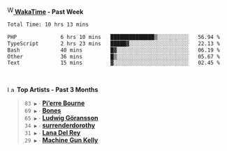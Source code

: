 <img src="https://github.com/dxnter/dxnter/assets/17434202/67b21fa4-d36d-46f9-9dec-f23d976b00ef" alt="WakaTime Logo" width="14" height="18"/><a href="https://wakatime.com/@dxnter" target="_blank"><strong> WakaTime</strong></a><strong> - Past Week</strong>

<!--START_SECTION:waka-->

```txt
Total Time: 10 hrs 13 mins

PHP              6 hrs 10 mins   ██████████████▒░░░░░░░░░░   56.94 %
TypeScript       2 hrs 23 mins   █████▓░░░░░░░░░░░░░░░░░░░   22.13 %
Bash             40 mins         █▓░░░░░░░░░░░░░░░░░░░░░░░   06.19 %
Other            36 mins         █▒░░░░░░░░░░░░░░░░░░░░░░░   05.67 %
Text             15 mins         ▓░░░░░░░░░░░░░░░░░░░░░░░░   02.45 %
```

<!--END_SECTION:waka-->

<br/>

<!--START_LASTFM_ARTISTS:{"period": "3month", "rows": 6}-->
<a href="https://last.fm" target="_blank"><img src="https://user-images.githubusercontent.com/17434202/215290617-e793598d-d7c9-428f-9975-156db1ba89cc.svg" alt="Last.fm Logo" width="18" height="13"/></a> **Top Artists - Past 3 Months**

> `83 ▶️` ∙ **[Pi’erre Bourne](https://www.last.fm/music/Pi%E2%80%99erre+Bourne)**<br/>
> `69 ▶️` ∙ **[Bones](https://www.last.fm/music/Bones)**<br/>
> `65 ▶️` ∙ **[Ludwig Göransson](https://www.last.fm/music/Ludwig+G%C3%B6ransson)**<br/>
> `34 ▶️` ∙ **[surrenderdorothy](https://www.last.fm/music/surrenderdorothy)**<br/>
> `31 ▶️` ∙ **[Lana Del Rey](https://www.last.fm/music/Lana+Del+Rey)**<br/>
> `29 ▶️` ∙ **[Machine Gun Kelly](https://www.last.fm/music/Machine+Gun+Kelly)**<br/>
<!--END_LASTFM_ARTISTS-->
